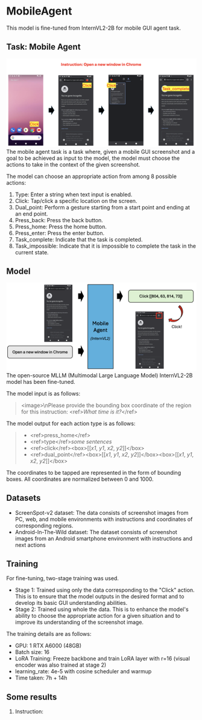 # MobileAgent
This model is fine-tuned from InternVL2-2B for mobile GUI agent task.
## Task: Mobile Agent
<img width="1001" alt="fig1" src="https://github.com/ideachoi337/MobileAgent/blob/main/imgs/fig1.png" />
The mobile agent task is a task where, given a mobile GUI screenshot and a goal to be achieved as input to the model, the model must choose the actions to take in the context of the given screenshot.

The model can choose an appropriate action from among 8 possible actions:

1. Type: Enter a string when text input is enabled.
2. Click: Tap/click a specific location on the screen.
3. Dual_point: Perform a gesture starting from a start point and ending at an end point.
4. Press_back: Press the back button.
5. Press_home: Press the home button.
6. Press_enter: Press the enter button.
7. Task_complete: Indicate that the task is completed.
8. Task_impossible: Indicate that it is impossible to complete the task in the current state.

## Model
<img width="1001" alt="fig1" src="https://github.com/ideachoi337/MobileAgent/blob/main/imgs/fig0.png" />
The open-source MLLM (Multimodal Large Language Model) InternVL2-2B model has been fine-tuned.

The model input is as follows:
> \<image\>\nPlease provide the bounding box coordinate of the region for this instruction: \<ref\>*What time is it?*\</ref\>

The model output for each action type is as follows:
> * \<ref\>press_home\</ref\>
> * \<ref\>type\</ref\>*some sentences*
> * \<ref\>click\</ref\>\<box\>\[\[*x1*, *y1*, *x2*, *y2*\]\]\</box\>
> * \<ref\>dual_point\</ref\>\<box\>\[\[*x1*, *y1*, *x2*, *y2*\]\]\</box\>\<box\>\[\[*x1*, *y1*, *x2*, *y2*\]\]\</box\>

The coordinates to be tapped are represented in the form of bounding boxes. All coordinates are normalized between 0 and 1000.

## Datasets
* ScreenSpot-v2 dataset: The data consists of screenshot images from PC, web, and mobile environments with instructions and coordinates of corresponding regions.
* Android-In-The-Wild dataset: 
The dataset consists of screenshot images from an Android smartphone environment with instructions and next actions

## Training
For fine-tuning, two-stage training was used.
* Stage 1: Trained using only the data corresponding to the "Click" action. This is to ensure that the model outputs in the desired format and to develop its basic GUI understanding abilities.
* Stage 2: Trained using whole the data. This is to enhance the model's ability to choose the appropriate action for a given situation and to improve its understanding of the screenshot image.

The training details are as follows:
* GPU: 1 RTX A6000 (48GB)
* Batch size: 16
* LoRA Training: Freeze backbone and train LoRA layer with r=16 (visual encoder was also trained at stage 2)
* learning_rate: 4e-5 with cosine scheduler and warmup
* Time taken: 7h + 14h

## Some results
1. Instruction:
